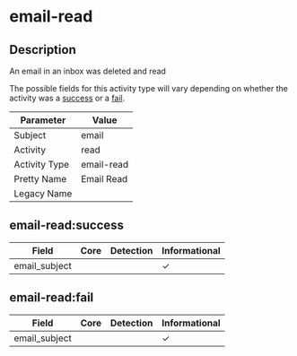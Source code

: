 email-read
==========

Description
-----------
An email in an inbox was deleted and read

The possible fields for this activity type will vary depending on whether the activity was a [success](#email-readsuccess) or a [fail](#email-readfail).

| Parameter     | Value      |
| ------------- | ---------- |
| Subject       | email      |
| Activity      | read       |
| Activity Type | email-read |
| Pretty Name   | Email Read |
| Legacy Name   |            |

email-read:success
------------------

| Field         | Core | Detection | Informational |
| ------------- | ---- | --------- | ------------- |
| email_subject |      |           | &#10003;      |

email-read:fail
---------------

| Field         | Core | Detection | Informational |
| ------------- | ---- | --------- | ------------- |
| email_subject |      |           | &#10003;      |